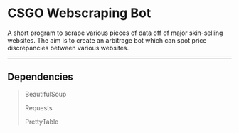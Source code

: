 # CSGO Webscraping Bot

 A short program to scrape various pieces of data off of major skin-selling websites. The aim is to create an 
 arbitrage bot which can spot price discrepancies between various websites.

---

## Dependencies

> BeautifulSoup
>
> Requests
> 
> PrettyTable
